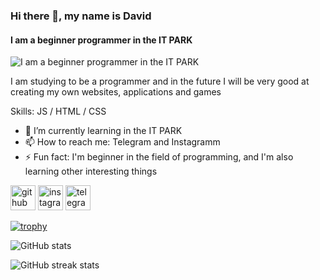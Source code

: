 ### Hi there 👋, my name is David
#### I am a beginner programmer in the IT PARK
![I am a beginner programmer in the IT PARK](https://avatars.mds.yandex.net/i?id=f25f0a9402d783e373e3164495da558a49fef4a1-12495681-images-thumbs&n=13)

I am studying to be a programmer and in the future I will be very good at creating my own websites, applications and games

Skills:  JS / HTML / CSS

- 🌱 I’m currently learning in the IT PARK 
- 📫 How to reach me: Telegram and Instagramm 
- ⚡ Fun fact: I'm beginner in the field of programming, and I'm also learning other interesting things 


[<img src='https://cdn.jsdelivr.net/npm/simple-icons@3.0.1/icons/github.svg' alt='github' height='40'>](https://github.com/huh0913)  [<img src='https://cdn.jsdelivr.net/npm/simple-icons@3.0.1/icons/instagram.svg' alt='instagram' height='40'>](https://www.instagram.com/dava_674/)  [<img src='https://cdn.jsdelivr.net/npm/simple-icons@3.0.1/icons/telegram.svg' alt='telegram' height='40'>](@pOuOd)  

[![trophy](https://github-profile-trophy.vercel.app/?username=huh0913)](https://github.com/ryo-ma/github-profile-trophy)

![GitHub stats](https://github-readme-stats.vercel.app/api?username=huh0913&show_icons=true)  

![GitHub streak stats](https://streak-stats.demolab.com/?user=huh0913)  



